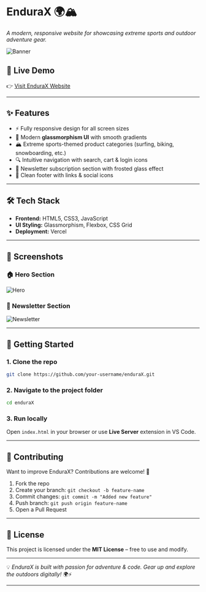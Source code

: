 # EnduraX 🌍🏔️

*A modern, responsive website for showcasing extreme sports and outdoor adventure gear.*

![Banner](Assets/hero_img.png)

## 🔗 Live Demo

👉 [Visit EnduraX Website](https://endura-x-tmqz-git-main-aryans-projects-2459726a.vercel.app/)

---

## ✨ Features

* ⚡ Fully responsive design for all screen sizes
* 🎨 Modern **glassmorphism UI** with smooth gradients
* 🏔️ Extreme sports-themed product categories (surfing, biking, snowboarding, etc.)
* 🔍 Intuitive navigation with search, cart & login icons
* 📰 Newsletter subscription section with frosted glass effect
* 📜 Clean footer with links & social icons

---

## 🛠️ Tech Stack

* **Frontend:** HTML5, CSS3, JavaScript
* **UI Styling:** Glassmorphism, Flexbox, CSS Grid
* **Deployment:** Vercel

---

## 📸 Screenshots

### 🏠 Hero Section

![Hero](Assets/hero_img.png)

### 📩 Newsletter Section

![Newsletter](Assets/footer_banner.png)

---

## 🚀 Getting Started

### 1. Clone the repo

```bash
git clone https://github.com/your-username/enduraX.git
```

### 2. Navigate to the project folder

```bash
cd enduraX
```

### 3. Run locally

Open `index.html` in your browser or use **Live Server** extension in VS Code.

---

## 🤝 Contributing

Want to improve EnduraX? Contributions are welcome! 🎉

1. Fork the repo
2. Create your branch: `git checkout -b feature-name`
3. Commit changes: `git commit -m "Added new feature"`
4. Push branch: `git push origin feature-name`
5. Open a Pull Request

---

## 📜 License

This project is licensed under the **MIT License** – free to use and modify.

---

💡 *EnduraX is built with passion for adventure & code. Gear up and explore the outdoors digitally!* 🌍⚡

---
